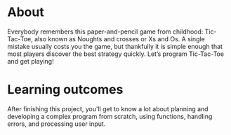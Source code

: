 # About

Everybody remembers this paper-and-pencil game from childhood: Tic-Tac-Toe, also known as Noughts and crosses or Xs and Os. A single mistake usually costs you the game, but thankfully it is simple enough that most players discover the best strategy quickly. Let’s program Tic-Tac-Toe and get playing!

# Learning outcomes

After finishing this project, you'll get to know a lot about planning and developing a complex program from scratch, using functions, handling errors, and processing user input.
